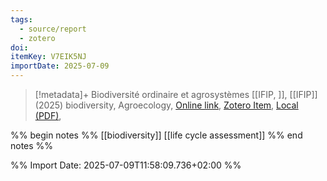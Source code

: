 ```yaml
---
tags:
  - source/report
  - zotero
doi: 
itemKey: V7EIK5NJ
importDate: 2025-07-09
---
```

>[!metadata]+
> Biodiversité ordinaire et agrosystèmes
> [[IFIP, ]], 
> [[IFIP]] (2025)
> biodiversity, Agroecology, 
> [Online link](), [Zotero Item](zotero://select/library/items/V7EIK5NJ), [Local (PDF)](file://C:/Users/aburg/Documents/references/zotero/storage/ADCEPQET/_plaquette_biodiversite_2025.pdf), 

%% begin notes %%
[[biodiversity]]
[[life cycle assessment]]
%% end notes %%

%% Import Date: 2025-07-09T11:58:09.736+02:00 %%
